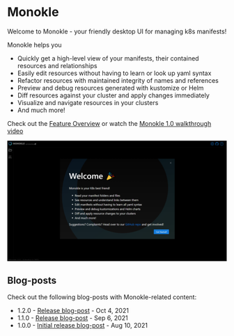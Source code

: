 # Monokle

Welcome to Monokle - your friendly desktop UI for managing k8s manifests!

Monokle helps you

- Quickly get a high-level view of your manifests, their contained resources and relationships
- Easily edit resources without having to learn or look up yaml syntax
- Refactor resources with maintained integrity of names and references
- Preview and debug resources generated with kustomize or Helm
- Diff resources against your cluster and apply changes immediately
- Visualize and navigate resources in your clusters
- And much more!

Check out the [Feature Overview](features.md) or watch the [Monokle 1.0 walkthrough video](https://youtu.be/9c80qj9NkQk) 

[![Monokle 1.0 Walkthrough](img/monokle-welcome.png)](https://youtu.be/9c80qj9NkQk)

## Blog-posts

Check out the following blog-posts with Monokle-related content:

- 1.2.0 - [Release blog-post](https://medium.com/kubeshop-i/monokle-1-2-0-is-out-2492341f0874) - Oct 4, 2021 
- 1.1.0 - [Release blog-post](https://medium.com/kubeshop-i/monokle-1-1-0-93c5428b2967) - Sep 6, 2021
- 1.0.0 - [Initial release blog-post](https://medium.com/kubeshop-i/hello-monokle-83ecb42f5d96) - Aug 10, 2021



